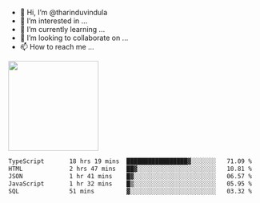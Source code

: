 - 👋 Hi, I’m @tharinduvindula
- 👀 I’m interested in ...
- 🌱 I’m currently learning ...
- 💞️ I’m looking to collaborate on ...
- 📫 How to reach me ...

<!---
tharinduvindula/tharinduvindula is a ✨ special ✨ repository because its `README.md` (this file) appears on your GitHub profile.
You can click the Preview link to take a look at your changes.
--->

<img height="180em" src="https://github-readme-stats.vercel.app/api?username=tharinduvindula&show_icons=true&hide_border=false&&count_private=true&include_all_commits=true" />


<!--START_SECTION:waka-->

```txt
TypeScript       18 hrs 19 mins  █████████████████▓░░░░░░░   71.09 %
HTML             2 hrs 47 mins   ██▓░░░░░░░░░░░░░░░░░░░░░░   10.81 %
JSON             1 hr 41 mins    █▓░░░░░░░░░░░░░░░░░░░░░░░   06.57 %
JavaScript       1 hr 32 mins    █▒░░░░░░░░░░░░░░░░░░░░░░░   05.95 %
SQL              51 mins         ▓░░░░░░░░░░░░░░░░░░░░░░░░   03.32 %
```

<!--END_SECTION:waka-->
